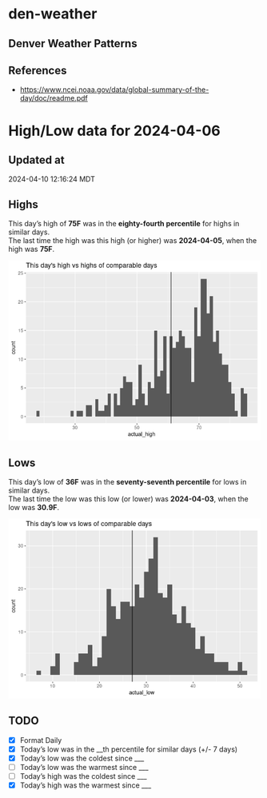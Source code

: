 

# den-weather

## Denver Weather Patterns

## References

- <https://www.ncei.noaa.gov/data/global-summary-of-the-day/doc/readme.pdf>

# High/Low data for 2024-04-06

## Updated at

2024-04-10 12:16:24 MDT

## Highs

This day’s high of **75F** was in the **eighty-fourth percentile** for
highs in similar days.  
The last time the high was this high (or higher) was **2024-04-05**,
when the high was **75F**.

![](readme_files/figure-commonmark/unnamed-chunk-4-1.png)

## Lows

This day’s low of **36F** was in the **seventy-seventh percentile** for
lows in similar days.  
The last time the low was this low (or lower) was **2024-04-03**, when
the low was **30.9F**.

![](readme_files/figure-commonmark/unnamed-chunk-6-1.png)

## TODO

- [x] Format Daily
- [x] Today’s low was in the \_\_th percentile for similar days (+/- 7
  days)
- [x] Today’s low was the coldest since \_\_\_
- [ ] Today’s low was the warmest since \_\_\_
- [ ] Today’s high was the coldest since \_\_\_
- [x] Today’s high was the warmest since \_\_\_
